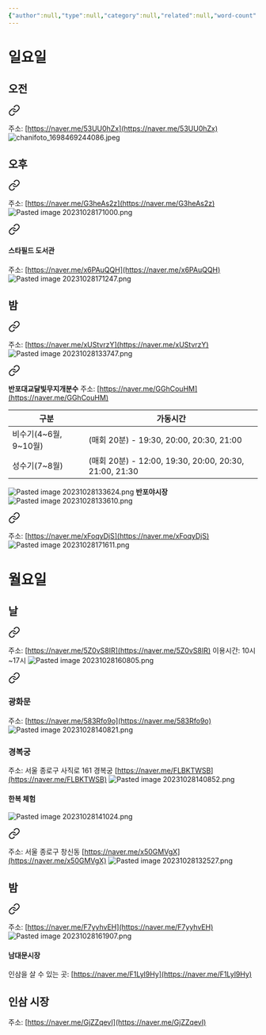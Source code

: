 ```yaml
---
{"author":null,"type":null,"category":null,"related":null,"word-count":null,"dg-publish":true,"dg-hide":true,"tags":null,"deck":null,"anki tags":null,"title":"서울 여행","permalink":"//","hide":true,"dgPassFrontmatter":true}
---
```


# 일요일
## 오전


<div class="transclusion internal-embed is-loaded"><a class="markdown-embed-link" href="//" aria-label="Open link"><svg xmlns="http://www.w3.org/2000/svg" width="24" height="24" viewBox="0 0 24 24" fill="none" stroke="currentColor" stroke-width="2" stroke-linecap="round" stroke-linejoin="round" class="svg-icon lucide-link"><path d="M10 13a5 5 0 0 0 7.54.54l3-3a5 5 0 0 0-7.07-7.07l-1.72 1.71"></path><path d="M14 11a5 5 0 0 0-7.54-.54l-3 3a5 5 0 0 0 7.07 7.07l1.71-1.71"></path></svg></a><div class="markdown-embed">




주소: [https://naver.me/53UU0hZx](https://naver.me/53UU0hZx)
![chanifoto_1698469244086.jpeg](/img/user/4.%20RESOURCE/attachments/chanifoto_1698469244086.jpeg)

</div></div>


## 오후


<div class="transclusion internal-embed is-loaded"><a class="markdown-embed-link" href="//" aria-label="Open link"><svg xmlns="http://www.w3.org/2000/svg" width="24" height="24" viewBox="0 0 24 24" fill="none" stroke="currentColor" stroke-width="2" stroke-linecap="round" stroke-linejoin="round" class="svg-icon lucide-link"><path d="M10 13a5 5 0 0 0 7.54.54l3-3a5 5 0 0 0-7.07-7.07l-1.72 1.71"></path><path d="M14 11a5 5 0 0 0-7.54-.54l-3 3a5 5 0 0 0 7.07 7.07l1.71-1.71"></path></svg></a><div class="markdown-embed">




주소: [https://naver.me/G3heAs2z](https://naver.me/G3heAs2z)
![Pasted image 20231028171000.png](/img/user/4.%20RESOURCE/attachments/Pasted%20image%2020231028171000.png)

</div></div>



<div class="transclusion internal-embed is-loaded"><a class="markdown-embed-link" href="//" aria-label="Open link"><svg xmlns="http://www.w3.org/2000/svg" width="24" height="24" viewBox="0 0 24 24" fill="none" stroke="currentColor" stroke-width="2" stroke-linecap="round" stroke-linejoin="round" class="svg-icon lucide-link"><path d="M10 13a5 5 0 0 0 7.54.54l3-3a5 5 0 0 0-7.07-7.07l-1.72 1.71"></path><path d="M14 11a5 5 0 0 0-7.54-.54l-3 3a5 5 0 0 0 7.07 7.07l1.71-1.71"></path></svg></a><div class="markdown-embed">




#### 스타필드 도서관
주소: [https://naver.me/x6PAuQQH](https://naver.me/x6PAuQQH)
![Pasted image 20231028171247.png](/img/user/4.%20RESOURCE/attachments/Pasted%20image%2020231028171247.png)

</div></div>


## 밤


<div class="transclusion internal-embed is-loaded"><a class="markdown-embed-link" href="//" aria-label="Open link"><svg xmlns="http://www.w3.org/2000/svg" width="24" height="24" viewBox="0 0 24 24" fill="none" stroke="currentColor" stroke-width="2" stroke-linecap="round" stroke-linejoin="round" class="svg-icon lucide-link"><path d="M10 13a5 5 0 0 0 7.54.54l3-3a5 5 0 0 0-7.07-7.07l-1.72 1.71"></path><path d="M14 11a5 5 0 0 0-7.54-.54l-3 3a5 5 0 0 0 7.07 7.07l1.71-1.71"></path></svg></a><div class="markdown-embed">




주소: [https://naver.me/xUStvrzY](https://naver.me/xUStvrzY)
![Pasted image 20231028133747.png](/img/user/4.%20RESOURCE/attachments/Pasted%20image%2020231028133747.png)

</div></div>



<div class="transclusion internal-embed is-loaded"><a class="markdown-embed-link" href="//" aria-label="Open link"><svg xmlns="http://www.w3.org/2000/svg" width="24" height="24" viewBox="0 0 24 24" fill="none" stroke="currentColor" stroke-width="2" stroke-linecap="round" stroke-linejoin="round" class="svg-icon lucide-link"><path d="M10 13a5 5 0 0 0 7.54.54l3-3a5 5 0 0 0-7.07-7.07l-1.72 1.71"></path><path d="M14 11a5 5 0 0 0-7.54-.54l-3 3a5 5 0 0 0 7.07 7.07l1.71-1.71"></path></svg></a><div class="markdown-embed">




**반포대교달빛무지개분수**
주소: [https://naver.me/GGhCouHM](https://naver.me/GGhCouHM)

| 구분                  | 가동시간                                               |
| --------------------- | ------------------------------------------------------ |
| 비수기(4~6월, 9~10월) | (매회 20분) - 19:30, 20:00, 20:30, 21:00               |
| 성수기(7~8월)         | (매회 20분) - 12:00, 19:30, 20:00, 20:30, 21:00, 21:30 |

![Pasted image 20231028133624.png](/img/user/4.%20RESOURCE/attachments/Pasted%20image%2020231028133624.png)
**반포야시장**
![Pasted image 20231028133610.png](/img/user/4.%20RESOURCE/attachments/Pasted%20image%2020231028133610.png)


</div></div>



<div class="transclusion internal-embed is-loaded"><a class="markdown-embed-link" href="//" aria-label="Open link"><svg xmlns="http://www.w3.org/2000/svg" width="24" height="24" viewBox="0 0 24 24" fill="none" stroke="currentColor" stroke-width="2" stroke-linecap="round" stroke-linejoin="round" class="svg-icon lucide-link"><path d="M10 13a5 5 0 0 0 7.54.54l3-3a5 5 0 0 0-7.07-7.07l-1.72 1.71"></path><path d="M14 11a5 5 0 0 0-7.54-.54l-3 3a5 5 0 0 0 7.07 7.07l1.71-1.71"></path></svg></a><div class="markdown-embed">




주소: [https://naver.me/xFoqyDjS](https://naver.me/xFoqyDjS)
![Pasted image 20231028171611.png](/img/user/4.%20RESOURCE/attachments/Pasted%20image%2020231028171611.png)

</div></div>


# 월요일

## 날 


<div class="transclusion internal-embed is-loaded"><a class="markdown-embed-link" href="//" aria-label="Open link"><svg xmlns="http://www.w3.org/2000/svg" width="24" height="24" viewBox="0 0 24 24" fill="none" stroke="currentColor" stroke-width="2" stroke-linecap="round" stroke-linejoin="round" class="svg-icon lucide-link"><path d="M10 13a5 5 0 0 0 7.54.54l3-3a5 5 0 0 0-7.07-7.07l-1.72 1.71"></path><path d="M14 11a5 5 0 0 0-7.54-.54l-3 3a5 5 0 0 0 7.07 7.07l1.71-1.71"></path></svg></a><div class="markdown-embed">




주소: [https://naver.me/5Z0vS8IR](https://naver.me/5Z0vS8IR)
이용시간: 10시~17시
![Pasted image 20231028160805.png](/img/user/4.%20RESOURCE/attachments/Pasted%20image%2020231028160805.png)
	

</div></div>



<div class="transclusion internal-embed is-loaded"><a class="markdown-embed-link" href="//" aria-label="Open link"><svg xmlns="http://www.w3.org/2000/svg" width="24" height="24" viewBox="0 0 24 24" fill="none" stroke="currentColor" stroke-width="2" stroke-linecap="round" stroke-linejoin="round" class="svg-icon lucide-link"><path d="M10 13a5 5 0 0 0 7.54.54l3-3a5 5 0 0 0-7.07-7.07l-1.72 1.71"></path><path d="M14 11a5 5 0 0 0-7.54-.54l-3 3a5 5 0 0 0 7.07 7.07l1.71-1.71"></path></svg></a><div class="markdown-embed">




### 광화문
주소: [https://naver.me/583Rfo9o](https://naver.me/583Rfo9o)
![Pasted image 20231028140821.png](/img/user/4.%20RESOURCE/attachments/Pasted%20image%2020231028140821.png)
### 경복궁
주소: 서울 종로구 사직로 161 경복궁
[https://naver.me/FLBKTWSB](https://naver.me/FLBKTWSB)
![Pasted image 20231028140852.png](/img/user/4.%20RESOURCE/attachments/Pasted%20image%2020231028140852.png)
#### 한복 체험
![Pasted image 20231028141024.png](/img/user/4.%20RESOURCE/attachments/Pasted%20image%2020231028141024.png)


</div></div>



<div class="transclusion internal-embed is-loaded"><a class="markdown-embed-link" href="//" aria-label="Open link"><svg xmlns="http://www.w3.org/2000/svg" width="24" height="24" viewBox="0 0 24 24" fill="none" stroke="currentColor" stroke-width="2" stroke-linecap="round" stroke-linejoin="round" class="svg-icon lucide-link"><path d="M10 13a5 5 0 0 0 7.54.54l3-3a5 5 0 0 0-7.07-7.07l-1.72 1.71"></path><path d="M14 11a5 5 0 0 0-7.54-.54l-3 3a5 5 0 0 0 7.07 7.07l1.71-1.71"></path></svg></a><div class="markdown-embed">




주소: 서울 종로구 창신동
[https://naver.me/x50GMVgX](https://naver.me/x50GMVgX)
![Pasted image 20231028132527.png](/img/user/4.%20RESOURCE/attachments/Pasted%20image%2020231028132527.png)

</div></div>


## 밤


<div class="transclusion internal-embed is-loaded"><a class="markdown-embed-link" href="//" aria-label="Open link"><svg xmlns="http://www.w3.org/2000/svg" width="24" height="24" viewBox="0 0 24 24" fill="none" stroke="currentColor" stroke-width="2" stroke-linecap="round" stroke-linejoin="round" class="svg-icon lucide-link"><path d="M10 13a5 5 0 0 0 7.54.54l3-3a5 5 0 0 0-7.07-7.07l-1.72 1.71"></path><path d="M14 11a5 5 0 0 0-7.54-.54l-3 3a5 5 0 0 0 7.07 7.07l1.71-1.71"></path></svg></a><div class="markdown-embed">




주소: [https://naver.me/F7yyhvEH](https://naver.me/F7yyhvEH)
![Pasted image 20231028161907.png](/img/user/4.%20RESOURCE/attachments/Pasted%20image%2020231028161907.png)

#### 남대문시장

인삼을 살 수 있는 곳: [https://naver.me/F1Lyl9Hy](https://naver.me/F1Lyl9Hy)

</div></div>



## 인삼 시장
주소: [https://naver.me/GjZZqevI](https://naver.me/GjZZqevI)
